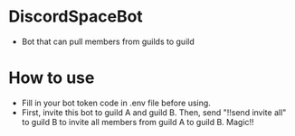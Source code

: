 # DiscordSpaceBot
- Bot that can pull members from guilds to guild

# How to use
- Fill in your bot token code in .env file before using.
- First, invite this bot to guild A and guild B. Then, send "!!send invite all" to guild B to invite all members from guild A to guild B. Magic!!
